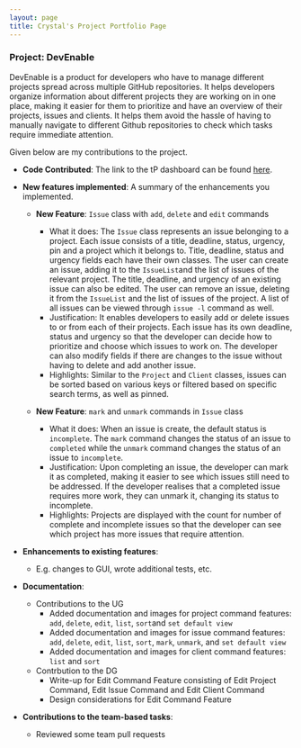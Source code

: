```yaml
---
layout: page
title: Crystal's Project Portfolio Page
---
```


### Project: DevEnable

DevEnable is a product for developers who have to manage different projects spread across multiple GitHub repositories.
It helps developers organize information about different projects they are working on in one place, making it easier 
for them to prioritize and have an overview of their projects, issues and clients. It helps them avoid the hassle of 
having to manually navigate to different Github repositories to check which tasks require immediate attention.

Given below are my contributions to the project.

* **Code Contributed**: The link to the tP dashboard can be found [here](https://nus-cs2103-ay2223s1.github.io/tp-dashboard/?search=crvstalphua&breakdown=true&sort=groupTitle&sortWithin=title&since=2022-09-16&timeframe=commit&mergegroup=&groupSelect=groupByRepos&checkedFileTypes=docs~functional-code~test-code~other&tabOpen=false).

* **New features implemented**: A summary of the enhancements you implemented.
  * **New Feature**: `Issue` class with `add`, `delete` and `edit` commands
    * What it does: The `Issue` class represents an issue belonging to a project. Each issue consists of a title, 
      deadline, status, urgency, pin and a project which it belongs to. Title, deadline, status and urgency fields each
      have their own classes. The user can create an issue, adding it to the `IssueList`and the list of issues of the 
      relevant project. The title, deadline, and urgency of an existing issue can also be edited. The user can remove
      an issue, deleting it from the `IssueList` and the list of issues of the project. A list of all issues can be 
      viewed through `issue -l` command as well.
    * Justification: It enables developers to easily add or delete issues to or from each of their projects. Each 
      issue has its own deadline, status and urgency so that the developer can decide how to prioritize and choose 
      which issues to work on. The developer can also modify fields if there are changes to the issue without having to 
      delete and add another issue. 
    * Highlights: Similar to the `Project` and `Client` classes, issues can be sorted based on various keys or filtered
      based on specific search terms, as well as pinned.

  * **New Feature**: `mark` and `unmark` commands in `Issue` class
    * What it does: When an issue is create, the default status is `incomplete`. The `mark` command changes the status
      of an issue to `completed` while the `unmark` command changes the status of an issue to `incomplete`.
    * Justification: Upon completing an issue, the developer can mark it as completed, making it easier to see 
      which issues still need to be addressed. If the developer realises that a completed issue requires more work, 
      they can unmark it, changing its status to incomplete.
    * Highlights: Projects are displayed with the count for number of complete and incomplete issues so that the 
      developer can see which project has more issues that require attention.

* **Enhancements to existing features**: 
  * E.g. changes to GUI, wrote additional tests, etc.

* **Documentation**:
  * Contributions to the UG
    * Added documentation and images for project command features: `add`, `delete`, `edit`, `list`, `sort`and `set default view`
    * Added documentation and images for issue command features: `add`, `delete`, `edit`, `list`, `sort`, `mark`, `unmark`, and 
      `set default view`
    * Added documentation and images for client command features: `list` and `sort` 
  * Contrbution to the DG
    * Write-up for Edit Command Feature consisting of Edit Project Command, Edit Issue Command and Edit Client Command
    * Design considerations for Edit Command Feature

* **Contributions to the team-based tasks**: 
  * Reviewed some team pull requests

